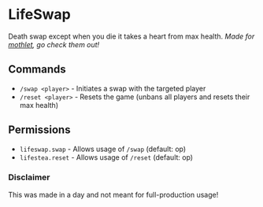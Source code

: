 # LifeSwap

Death swap except when you die it takes a heart from max health. *Made for [mothlet](https://www.youtube.com/channel/UCXJe1zf6xUxcTjjBwQK068w), go check them out!*

## Commands

- `/swap <player>` - Initiates a swap with the targeted player
- `/reset <player>` - Resets the game (unbans all players and resets their max health)

## Permissions

- `lifeswap.swap` - Allows usage of `/swap` (default: op)
- `lifestea.reset` - Allows usage of `/reset` (default: op)

### Disclaimer

This was made in a day and not meant for full-production usage!
